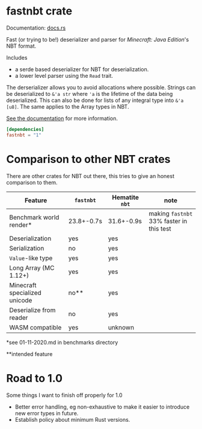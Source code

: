 # fastnbt crate

Documentation: [docs.rs](https://docs.rs/crate/fastnbt)

Fast (or trying to be!) deserializer and parser for *Minecraft: Java Edition*'s NBT format.

Includes

* a serde based deserializer for NBT for deserialization.
* a lower level parser using the `Read` trait.

The derserializer allows you to avoid allocations where possible. Strings can be
deserialized to `&'a str` where `'a` is the lifetime of the data being
deserialized. This can also be done for lists of any integral type into 
`&'a [u8]`. The same applies to the Array types in NBT.

[See the documentation](https://docs.rs/crate/fastnbt) for more information.

```toml
[dependencies]
fastnbt = "1"
```

# Comparison to other NBT crates

There are other crates for NBT out there, this tries to give an honest comparison to them.

| Feature | `fastnbt` | Hematite `nbt` | note |
| ------- | --------- | -------------- | ---- |
| Benchmark world render\* | 23.8+-0.7s | 31.6+-0.9s | making `fastnbt` 33% faster in this test |
| Deserialization | yes | yes | |
| Serialization | no | yes | |
| `Value`-like type | yes | yes | |
| Long Array (MC 1.12+) | yes | yes | | 
| Minecraft specialized unicode | no\*\* | yes | |
| Deserialize from reader | no | yes | |
| WASM compatible | yes | unknown | | 


\*see 01-11-2020.md in benchmarks directory

\*\*intended feature

# Road to 1.0

Some things I want to finish off properly for 1.0

* Better error handling, eg non-exhaustive to make it easier to introduce new
  error types in future.
* Establish policy about minimum Rust versions.
